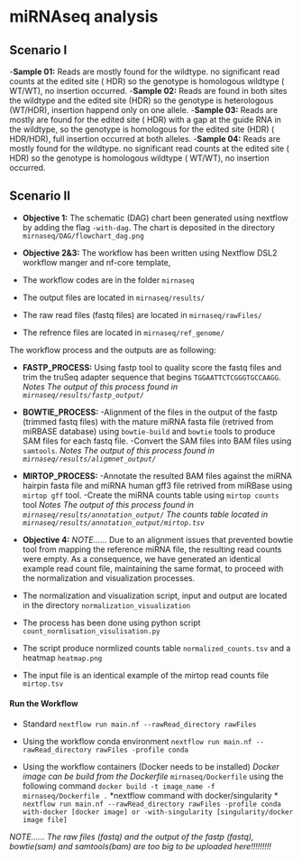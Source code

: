 ﻿  

# miRNAseq analysis

  ## Scenario I
-**Sample 01:**  Reads are mostly found for the wildtype. no significant read counts at the edited site ( HDR) so the genotype is homologous wildtype ( WT/WT), no insertion occurred.
-**Sample 02:**  Reads are found in both sites the wildtype and the edited site (HDR) so the genotype is heterologous (WT/HDR), insertion happend only on one allele.
-**Sample 03:** Reads are mostly are found for the edited site ( HDR) with a gap at the guide RNA in the wildtype, so the genotype is homologous for the edited site (HDR) ( HDR/HDR), full insertion occurred at both alleles.
-**Sample 04:** Reads are mostly found for the wildtype. no significant read counts at the edited site ( HDR) so the genotype is homologous wildtype ( WT/WT), no insertion occurred.
 

 ## Scenario II
- **Objective 1:** The schematic (DAG) chart been generated using nextflow by adding the flag `-with-dag`. The chart is deposited in the directory `mirnaseq/DAG/flowchart_dag.png`

- **Objective 2&3:** The workflow has been written using Nextflow DSL2 workflow manger and nf-core template, 
- The workflow codes are in the folder `mirnaseq`  
- The output files are located in  `mirnaseq/results/`
- The raw read files (fastq files) are located in `mirnaseq/rawFiles/`
- The refrence files are located in `mirnaseq/ref_genome/`

The workflow process and the outputs are as following:

-  **FASTP_PROCESS:** Using fastp tool to quality score the fastq files and trim the truSeq adapter sequence that begins `TGGAATTCTCGGGTGCCAAGG`. 
*Notes*
*The output of this process found in  `mirnaseq/results/fastp_output/`*

-  **BOWTIE_PROCESS:** 
 -Alignment of the files in the output of the fastp (trimmed fastq files) with the mature miRNA fasta file (retrived from miRBASE database)  using `bowtie-build` and `bowtie` tools to produce SAM files for each fastq file. 
 -Convert the SAM files into BAM files using `samtools`. 
 *Notes*
 *The output of this process found in  `mirnaseq/results/aligmnet_output/`*

-  **MIRTOP_PROCESS:** 
-Annotate the resulted BAM files against the miRNA hairpin fasta file and miRNA human gff3 file retrived from miRBase using `mirtop gff` tool.
-Create the miRNA counts table using `mirtop counts` tool
*Notes*
*The output of this process found in  `mirnaseq/results/annotation_output/`*
*The counts table located in  `mirnaseq/results/annotation_output/mirtop.tsv`*
 
- **Objective 4:**
*NOTE......*
Due to an alignment issues that prevented bowtie tool from mapping the reference miRNA file, the resulting read counts were empty. As a consequence, we have generated an identical example read count file, maintaining the same format, to proceed with the normalization and visualization processes.

- The normalization and visualization script, input and output are located in the directory `normalization_visualization`
- The process has been done using python script `count_normlisation_visulisation.py` 
- The script produce normlized counts table `normalized_counts.tsv` and a heatmap `heatmap.png`
- The input file is an identical example of the mirtop read counts file `mirtop.tsv` 

#### Run the Workflow
- Standard
``nextflow run main.nf --rawRead_directory rawFiles``

- Using the workflow conda environment
``nextflow run main.nf --rawRead_directory rawFiles -profile conda``

- Using the workflow containers (Docker needs to be installed)
*Docker image can be build from the Dockerfile* `mirnaseq/Dockerfile` using the following command 
`docker build -t image_name -f mirnaseq/Dockerfile .`
*nextflow command with docker/singularity *
``nextflow run main.nf --rawRead_directory rawFiles -profile conda with-docker [docker image] or -with-singularity [singularity/docker image file]``
  
*NOTE...... The raw files (fastq) and the output of the fastp (fastq), bowtie(sam) and samtools(bam) are too big to be uploaded here!!!!!!!!!*